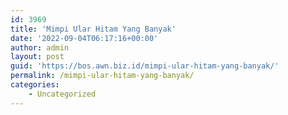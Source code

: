```yaml
---
id: 3969
title: 'Mimpi Ular Hitam Yang Banyak'
date: '2022-09-04T06:17:16+00:00'
author: admin
layout: post
guid: 'https://bos.awn.biz.id/mimpi-ular-hitam-yang-banyak/'
permalink: /mimpi-ular-hitam-yang-banyak/
categories:
    - Uncategorized
---
```


